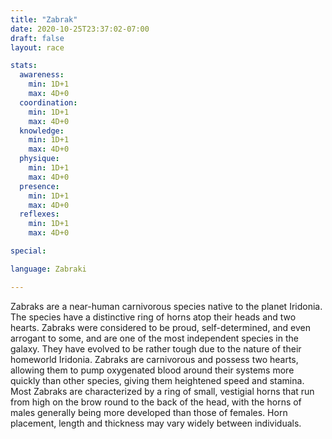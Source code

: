 ```yaml
---
title: "Zabrak"
date: 2020-10-25T23:37:02-07:00
draft: false
layout: race

stats:
  awareness:
    min: 1D+1
    max: 4D+0
  coordination:
    min: 1D+1
    max: 4D+0
  knowledge:
    min: 1D+1
    max: 4D+0
  physique:
    min: 1D+1
    max: 4D+0
  presence:
    min: 1D+1
    max: 4D+0
  reflexes:
    min: 1D+1
    max: 4D+0

special:

language: Zabraki

---
```


Zabraks are a near-human carnivorous species native to the planet Iridonia. The species have a distinctive ring of horns atop their heads and two hearts. Zabraks were considered to be proud, self-determined, and even arrogant to some, and are one of the most independent species in the galaxy. They have evolved to be rather tough due to the nature of their homeworld Iridonia. Zabraks are carnivorous and possess two hearts, allowing them to pump oxygenated blood around their systems more quickly than other species, giving them heightened speed and stamina. Most Zabraks are characterized by a ring of small, vestigial horns that run from high on the brow round to the back of the head, with the horns of males generally being more developed than those of females. Horn placement, length and thickness may vary widely between individuals.
